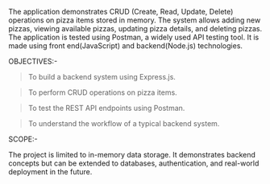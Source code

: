 The application demonstrates CRUD (Create, Read, Update, Delete) operations on pizza items stored in memory. The system allows adding new pizzas, viewing available pizzas, updating pizza details, and deleting pizzas. The application is tested using Postman, a widely used API testing tool. It is made using front end(JavaScript) and backend(Node.js) technologies.

 OBJECTIVES:-
 
>To build a backend system using Express.js.

>To perform CRUD operations on pizza items.

>To test the REST API endpoints using Postman.

>To understand the workflow of a typical backend system.

SCOPE:-

The project is limited to in-memory data storage. It demonstrates backend concepts but can be extended to databases, authentication, and real-world deployment in the future.

